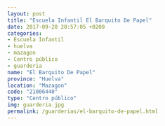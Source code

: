 ```yaml
---
layout: post
title: "Escuela Infantil El Barquito De Papel"
date: 2017-09-20 20:57:05 +0200
categories:
- Escuela Infantil
- huelva
- mazagon
- Centro público
- guarderia
name: "El Barquito De Papel"
province: "Huelva"
location: "Mazagon"
code: "21006440"
type: "Centro público"
img: guarderia.jpg
permalink: /guarderias/el-barquito-de-papel.html
---
```

